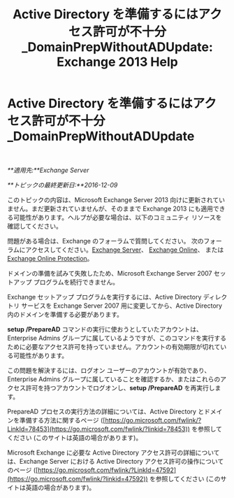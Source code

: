 ﻿---
title: 'Active Directory を準備するにはアクセス許可が不十分_DomainPrepWithoutADUpdate: Exchange 2013 Help'
TOCTitle: Active Directory を準備するにはアクセス許可が不十分_DomainPrepWithoutADUpdate
ms:assetid: 4283c4b9-983f-460e-a5de-42b2772eae0d
ms:mtpsurl: https://technet.microsoft.com/ja-jp/library/ms.exch.setupreadiness.domainprepwithoutadupdate(v=EXCHG.150)
ms:contentKeyID: 48269416
ms.date: 04/24/2018
mtps_version: v=EXCHG.150
ms.translationtype: HT
---

# Active Directory を準備するにはアクセス許可が不十分\_DomainPrepWithoutADUpdate

 

_**適用先:**Exchange Server_

_**トピックの最終更新日:**2016-12-09_

このトピックの内容は、Microsoft Exchange Server 2013 向けに更新されていません。まだ更新されていませんが、そのままで Exchange 2013 にも適用できる可能性があります。ヘルプが必要な場合は、以下のコミュニティ リソースを確認してください。

問題がある場合は、Exchange のフォーラムで質問してください。 次のフォーラムにアクセスしてください。[Exchange Server](https://go.microsoft.com/fwlink/p/?linkid=60612)、 [Exchange Online](https://go.microsoft.com/fwlink/p/?linkid=267542)、 または [Exchange Online Protection](https://go.microsoft.com/fwlink/p/?linkid=285351)。

ドメインの準備を試みて失敗したため、Microsoft Exchange Server 2007 セットアップ プログラムを続行できません。

Exchange セットアップ プログラムを実行するには、Active Directory ディレクトリ サービスを Exchange Server 2007 用に変更してから、Active Directory 内のドメインを準備する必要があります。

**setup /PrepareAD** コマンドの実行に使おうとしていたアカウントは、Enterprise Admins グループに属しているようですが、このコマンドを実行するために必要なアクセス許可を持っていません。アカウントの有効期限が切れている可能性があります。

この問題を解決するには、ログオン ユーザーのアカウントが有効であり、Enterprise Admins グループに属していることを確認するか、またはこれらのアクセス許可を持つアカウントでログオンし、**setup /PrepareAD** を再実行します。

PrepareAD プロセスの実行方法の詳細については、Active Directory とドメインを準備する方法に関するページ ([https://go.microsoft.com/fwlink/?LinkId=78453](https://go.microsoft.com/fwlink/?linkid=78453)) を参照してください (このサイトは英語の場合があります)。

Microsoft Exchange に必要な Active Directory アクセス許可の詳細については、Exchange Server における Active Directory アクセス許可の操作についてのページ ([https://go.microsoft.com/fwlink/?LinkId=47592](https://go.microsoft.com/fwlink/?linkid=47592)) を参照してください (このサイトは英語の場合があります)。

